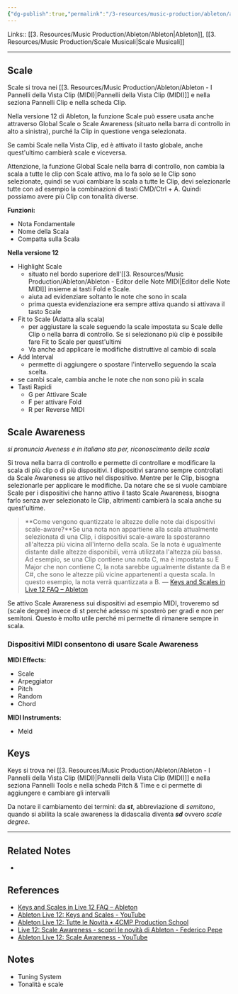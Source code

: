 ```yaml
---
{"dg-publish":true,"permalink":"/3-resources/music-production/ableton/ableton-keys-and-scale-midi/","tags":["note"]}
---
```


Links:: [[3. Resources/Music Production/Ableton/Ableton\|Ableton]], [[3. Resources/Music Production/Scale Musicali\|Scale Musicali]]

---
## Scale

Scale si trova nei [[3. Resources/Music Production/Ableton/Ableton - I Pannelli della Vista Clip (MIDI)\|Pannelli della Vista Clip (MIDI)]] e nella seziona Pannelli Clip e nella scheda Clip.

Nella versione 12 di Ableton, la funzione Scale può essere usata anche attraverso Global Scale o Scale Awareness (situato nella barra di controllo in alto a sinistra), purché la Clip in questione venga selezionata. 

Se cambi Scale nella Vista Clip, ed è attivato il tasto globale, anche quest'ultimo cambierà scale e viceversa. 

Attenzione, la funzione Global Scale nella barra di controllo, non cambia la scala a tutte le clip con Scale attivo, ma lo fa solo se le Clip sono selezionate, quindi se vuoi cambiare la scala a tutte le Clip, devi selezionarle tutte con ad esempio la combinazioni di tasti CMD/Ctrl + A. Quindi possiamo avere più Clip con tonalità diverse. 


**Funzioni:**
- Nota Fondamentale
- Nome della Scala
- Compatta sulla Scala

**Nella versione 12**
- Highlight Scale
	- situato nel bordo superiore dell'[[3. Resources/Music Production/Ableton/Ableton - Editor delle Note MIDI\|Editor delle Note MIDI]] insieme ai tasti Fold e Scale. 
	- aiuta ad evidenziare soltanto le note che sono in scala
	- prima questa evidenziazione era sempre attiva quando si attivava il tasto Scale
- Fit to Scale (Adatta alla scala)
	- per aggiustare la scale seguendo la scale impostata su Scale delle Clip o nella barra di controllo. Se si selezionano più clip è possibile fare Fit to Scale per quest'ultimi
	- Va anche ad applicare le modifiche distruttive al cambio di scala 
- Add Interval
	- permette di aggiungere o spostare l'intervello seguendo la scala scelta.
- se cambi scale, cambia anche le note che non sono più in scala
- Tasti Rapidi
	- G per Attivare Scale
	- F per attivare Fold
	- R per Reverse MIDI

## Scale Awareness 
_si pronuncia Aveness e in italiano sta per, riconoscimento della scala_

Si trova nella barra di controllo e permette di controllare e modificare la scala di più clip o di più dispositivi. I dispositivi saranno sempre controllati da Scale Awareness se attivo nel dispositivo. Mentre per le Clip, bisogna selezionarle per applicare le modifiche. Da notare che se si vuole cambiare Scale per i dispositivi che hanno attivo il tasto Scale Awareness, bisogna farlo senza aver selezionato le Clip, altrimenti cambierà la scala anche su quest'ultime. 

> **Come vengono quantizzate le altezze delle note dai dispositivi scale-aware?**Se una nota non appartiene alla scala attualmente selezionata di una Clip, i dispositivi scale-aware la sposteranno all'altezza più vicina all'interno della scala. Se la nota è ugualmente distante dalle altezze disponibili, verrà utilizzata l'altezza più bassa. Ad esempio, se una Clip contiene una nota C, ma è impostata su E Major che non contiene C, la nota sarebbe ugualmente distante da B e C#, che sono le altezze più vicine appartenenti a questa scala. In questo esempio, la nota verrà quantizzata a B. — [Keys and Scales in Live 12 FAQ – Ableton](https://help.ableton.com/hc/en-us/articles/11425083250972-Keys-and-Scales-in-Live-12-FAQ)

Se attivo Scale Awareness sui dispositivi ad esempio MIDI, troveremo sd (scale degree) invece di st perché adesso mi sposterò per gradi e non per semitoni. Questo è molto utile perché mi permette di rimanere sempre in scala. 

### Dispositivi MIDI consentono di usare Scale Awareness

**MIDI Effects:**

- Scale
- Arpeggiator
- Pitch
- Random
- Chord

**MIDI Instruments:**

- Meld


## Keys

Keys si trova nei [[3. Resources/Music Production/Ableton/Ableton - I Pannelli della Vista Clip (MIDI)\|Pannelli della Vista Clip (MIDI)]] e nella seziona Pannelli Tools e nella scheda Pitch & Time e ci permette di aggiungere e cambiare gli intervalli

Da notare il cambiamento dei termini: da _**st**_, abbreviazione di _semitono_, quando si abilita la scale awareness la didascalia diventa **_sd_** ovvero _scale degree_.





---
## Related Notes

- 

## References

- [Keys and Scales in Live 12 FAQ – Ableton](https://help.ableton.com/hc/en-us/articles/11425083250972-Keys-and-Scales-in-Live-12-FAQ)
- [Ableton Live 12: Keys and Scales - YouTube](https://youtu.be/u6IpJYpN48A)
- [Ableton Live 12: Tutte le Novità • 4CMP Production School](https://4cmp.it/novita/ableton-live-12-tutte-le-news/)
- [Live 12: Scale Awareness - scopri le novità di Ableton - Federico Pepe](https://blog.federicopepe.com/2024/04/live-12-scale-awareness/)
- [Ableton Live 12: Scale Awareness - YouTube](https://youtu.be/nolUMZt1BZk)


## Notes

- Tuning System
- Tonalità e scale